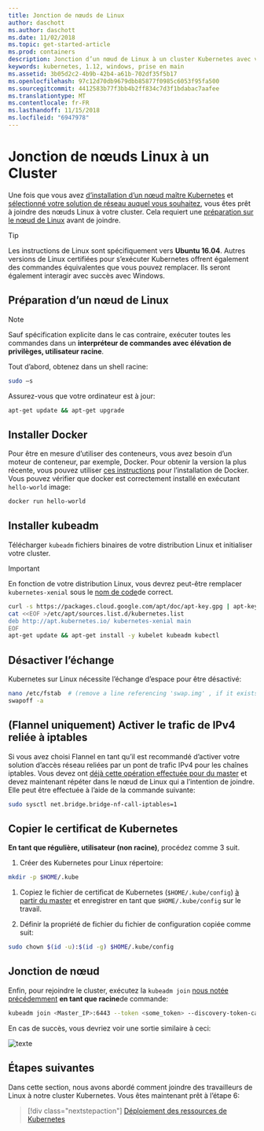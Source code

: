 ```yaml
---
title: Jonction de nœuds de Linux
author: daschott
ms.author: daschott
ms.date: 11/02/2018
ms.topic: get-started-article
ms.prod: containers
description: Jonction d’un nœud de Linux à un cluster Kubernetes avec v1.12.
keywords: kubernetes, 1.12, windows, prise en main
ms.assetid: 3b05d2c2-4b9b-42b4-a61b-702df35f5b17
ms.openlocfilehash: 97c12d70db9679dbb85877f0985c6053f95fa500
ms.sourcegitcommit: 4412583b77f3bb4b2ff834c7d3f1bdabac7aafee
ms.translationtype: MT
ms.contentlocale: fr-FR
ms.lasthandoff: 11/15/2018
ms.locfileid: "6947978"
---
```

# <a name="joining-linux-nodes-to-a-cluster"></a>Jonction de nœuds Linux à un Cluster

Une fois que vous avez [d’installation d’un nœud maître Kubernetes](creating-a-linux-master.md) et [sélectionné votre solution de réseau auquel vous souhaitez](network-topologies.md), vous êtes prêt à joindre des nœuds Linux à votre cluster. Cela requiert une [préparation sur le nœud de Linux](joining-linux-workers.md#preparing-a-linux-node) avant de joindre.
> [!tip]
> Les instructions de Linux sont spécifiquement vers **Ubuntu 16.04**. Autres versions de Linux certifiées pour s’exécuter Kubernetes offrent également des commandes équivalentes que vous pouvez remplacer. Ils seront également interagir avec succès avec Windows.

## <a name="preparing-a-linux-node"></a>Préparation d’un nœud de Linux

> [!NOTE]
> Sauf spécification explicite dans le cas contraire, exécuter toutes les commandes dans un **interpréteur de commandes avec élévation de privilèges, utilisateur racine**.

Tout d’abord, obtenez dans un shell racine:

```bash
sudo –s
```

Assurez-vous que votre ordinateur est à jour:

```bash
apt-get update && apt-get upgrade
```

## <a name="install-docker"></a>Installer Docker

Pour être en mesure d’utiliser des conteneurs, vous avez besoin d’un moteur de conteneur, par exemple, Docker. Pour obtenir la version la plus récente, vous pouvez utiliser [ces instructions](https://docs.docker.com/install/linux/docker-ce/ubuntu/) pour l’installation de Docker. Vous pouvez vérifier que docker est correctement installé en exécutant `hello-world` image:

```bash
docker run hello-world
```

## <a name="install-kubeadm"></a>Installer kubeadm

Télécharger `kubeadm` fichiers binaires de votre distribution Linux et initialiser votre cluster.

> [!Important]  
> En fonction de votre distribution Linux, vous devrez peut-être remplacer `kubernetes-xenial` sous le [nom de code](https://wiki.ubuntu.com/Releases)de correct.

``` bash
curl -s https://packages.cloud.google.com/apt/doc/apt-key.gpg | apt-key add -
cat <<EOF >/etc/apt/sources.list.d/kubernetes.list
deb http://apt.kubernetes.io/ kubernetes-xenial main
EOF
apt-get update && apt-get install -y kubelet kubeadm kubectl 
```

## <a name="disable-swap"></a>Désactiver l’échange

Kubernetes sur Linux nécessite l’échange d’espace pour être désactivé:

``` bash
nano /etc/fstab  # (remove a line referencing 'swap.img' , if it exists)
swapoff -a
```

## <a name="flannel-only-enable-bridged-ipv4-traffic-to-iptables"></a>(Flannel uniquement) Activer le trafic de IPv4 reliée à iptables

Si vous avez choisi Flannel en tant qu’il est recommandé d’activer votre solution d’accès réseau reliées par un pont de trafic IPv4 pour les chaînes iptables. Vous devez ont [déjà cette opération effectuée pour du master](network-topologies.md#flannel-in-host-gateway-mode) et devez maintenant répéter dans le nœud de Linux qui a l’intention de joindre. Elle peut être effectuée à l’aide de la commande suivante:

``` bash
sudo sysctl net.bridge.bridge-nf-call-iptables=1
```

## <a name="copy-kubernetes-certificate"></a>Copier le certificat de Kubernetes

**En tant que régulière, utilisateur (non racine)**, procédez comme 3 suit.

1. Créer des Kubernetes pour Linux répertoire:

```bash
mkdir -p $HOME/.kube
```

1. Copiez le fichier de certificat de Kubernetes (`$HOME/.kube/config`) [à partir du master](./creating-a-linux-master.md#collect-cluster-information) et enregistrer en tant que `$HOME/.kube/config` sur le travail.

1. Définir la propriété de fichier du fichier de configuration copiée comme suit:

``` bash
sudo chown $(id -u):$(id -g) $HOME/.kube/config
```

## <a name="joining-node"></a>Jonction de nœud

Enfin, pour rejoindre le cluster, exécutez la `kubeadm join` [nous notée précédemment](./creating-a-linux-master.md#initialize-master) **en tant que racine**de commande:

```bash
kubeadm join <Master_IP>:6443 --token <some_token> --discovery-token-ca-cert-hash <some_hash>
```

En cas de succès, vous devriez voir une sortie similaire à ceci:

![texte](./media/node-join.png)

## <a name="next-steps"></a>Étapes suivantes

Dans cette section, nous avons abordé comment joindre des travailleurs de Linux à notre cluster Kubernetes. Vous êtes maintenant prêt à l’étape 6:
> [!div class="nextstepaction"]
> [Déploiement des ressources de Kubernetes](./deploying-resources.md)